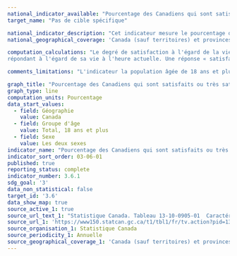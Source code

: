 ```yaml
---
national_indicator_available: "Pourcentage des Canadiens qui sont satisfaits ou très satisfaits à l’égard de la vie"
target_name: "Pas de cible spécifique"

national_indicator_description: "Cet indicateur mesure le pourcentage de la population âgée de 12 ans ou plus qui est satisfait ou très satisfait à l’égard de la vie."
national_geographical_coverage: 'Canada (sauf territoires) et provinces'

computation_calculations: "Le degré de satisfaction à l'égard de la vie est fondé sur une note autodéclarée sur une échelle de 0 à 10 indiquant l'état de satisfaction du 
répondant à l'égard de sa vie à l'heure actuelle. Une réponse « satisfait(e) » ou « très satisfait(e) » correspond à une note de 6 ou plus sur une échelle de 10."

comments_limitations: "L'indicateur la population âgée de 18 ans et plus vivant dans les dix provinces et les trois territoires. Sont exclus du champ de l'enquête les personnes vivant dans les réserves indiennes et autres peuplements autochtones des provinces, les membres à temps plein des Forces canadiennes, la population vivant en établissement et les personnes vivant dans les régions sociosanitaires : Région du Nunavik et Région des Terres-Cries-de-la-Baie-James au Québec. Ensemble, ces exclusions représentent moins de 3 % de la population canadienne âgée de 18 ans et plus."

graph_title: "Pourcentage des Canadiens qui sont satisfaits ou très satisfaits à l’égard de la vie"
graph_type: line
computation_units: Pourcentage
data_start_values:
  - field: Géographie
    value: Canada
  - field: Groupe d'âge
    value: Total, 18 ans et plus
  - field: Sexe
    value: Les deux sexes
indicator_name: "Pourcentage des Canadiens qui sont satisfaits ou très satisfaits à l’égard de la vie"
indicator_sort_order: 03-06-01
published: true
reporting_status: complete
indicator_number: 3.6.1
sdg_goal: '3'
data_non_statistical: false
target_id: '3.6'
data_show_map: true
source_active_1: true
source_url_text_1: "Statistique Canada. Tableau 13-10-0905-01  Caractéristiques de la santé, estimations annuelles"
source_url_1: 'https://www150.statcan.gc.ca/t1/tbl1/fr/tv.action?pid=1310090501'
source_organisation_1: Statistique Canada
source_periodicity_1: Annuelle
source_geographical_coverage_1: 'Canada (sauf territoires) et provinces'
---
```


